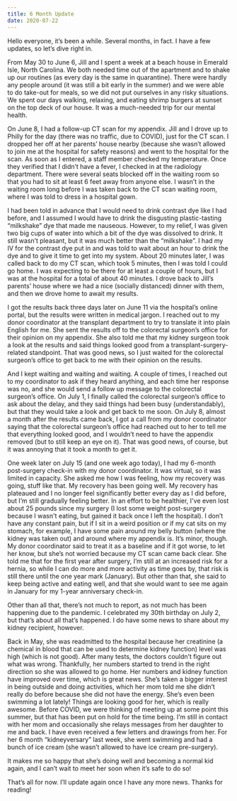 ```yaml
---
title: 6 Month Update
date: 2020-07-22
---
```


Hello everyone, it’s been a while. Several months, in fact. I have a few updates, so let’s dive right in.

From May 30 to June 6, Jill and I spent a week at a beach house in Emerald Isle, North Carolina. We both needed time out of the apartment and to shake up our routines (as every day is the same in quarantine). There were hardly any people around (it was still a bit early in the summer) and we were able to do take-out for meals, so we did not put ourselves in any risky situations. We spent our days walking, relaxing, and eating shrimp burgers at sunset on the top deck of our house. It was a much-needed trip for our mental health.

On June 8, I had a follow-up CT scan for my appendix. Jill and I drove up to Philly for the day (there was no traffic, due to COVID), just for the CT scan. I dropped her off at her parents’ house nearby (because she wasn’t allowed to join me at the hospital for safety reasons) and went to the hospital for the scan. As soon as I entered, a staff member checked my temperature. Once they verified that I didn’t have a fever, I checked in at the radiology department. There were several seats blocked off in the waiting room so that you had to sit at least 6 feet away from anyone else. I wasn’t in the waiting room long before I was taken back to the CT scan waiting room, where I was told to dress in a hospital gown.

I had been told in advance that I would need to drink contrast dye like I had before, and I assumed I would have to drink the disgusting plastic-tasting “milkshake” dye that made me nauseous. However, to my relief, I was given two big cups of water into which a bit of the dye was dissolved to drink. It still wasn’t pleasant, but it was much better than the “milkshake”. I had my IV for the contrast dye put in and was told to wait about an hour to drink the dye and to give it time to get into my system. About 20 minutes later, I was called back to do my CT scan, which took 5 minutes, then I was told I could go home. I was expecting to be there for at least a couple of hours, but I was at the hospital for a total of about 40 minutes. I drove back to Jill’s parents’ house where we had a nice (socially distanced) dinner with them, and then we drove home to await my results.

I got the results back three days later on June 11 via the hospital’s online portal, but the results were written in medical jargon. I reached out to my donor coordinator at the transplant department to try to translate it into plain English for me. She sent the results off to the colorectal surgeon’s office for their opinion on my appendix. She also told me that my kidney surgeon took a look at the results and said things looked good from a transplant-surgery-related standpoint. That was good news, so I just waited for the colorectal surgeon’s office to get back to me with their opinion on the results.

And I kept waiting and waiting and waiting. A couple of times, I reached out to my coordinator to ask if they heard anything, and each time her response was no, and she would send a follow up message to the colorectal surgeon’s office. On July 1, I finally called the colorectal surgeon’s office to ask about the delay, and they said things had been busy (understandably), but that they would take a look and get back to me soon. On July 8, almost a month after the results came back, I got a call from my donor coordinator saying that the colorectal surgeon’s office had reached out to her to tell me that everything looked good, and I wouldn’t need to have the appendix removed (but to still keep an eye on it). That was good news, of course, but it was annoying that it took a month to get it.

One week later on July 15 (and one week ago today), I had my 6-month post-surgery check-in with my donor coordinator. It was virtual, so it was limited in capacity. She asked me how I was feeling, how my recovery was going, stuff like that. My recovery has been going well. My recovery has plateaued and I no longer feel significantly better every day as I did before, but I’m still gradually feeling better. In an effort to be healthier, I've even lost about 25 pounds since my surgery (I lost some weight post-surgery because I wasn't eating, but gained it back once I left the hospital). I don’t have any constant pain, but if I sit in a weird position or if my cat sits on my stomach, for example, I have some pain around my belly button (where the kidney was taken out) and around where my appendix is. It’s minor, though. My donor coordinator said to treat it as a baseline and if it got worse, to let her know, but she’s not worried because my CT scan came back clear. She told me that for the first year after surgery, I’m still at an increased risk for a hernia, so while I can do more and more activity as time goes by, that risk is still there until the one year mark (January). But other than that, she said to keep being active and eating well, and that she would want to see me again in January for my 1-year anniversary check-in.

Other than all that, there’s not much to report, as not much has been happening due to the pandemic. I celebrated my 30th birthday on July 2, but that’s about all that’s happened. I do have some news to share about my kidney recipient, however.

Back in May, she was readmitted to the hospital because her creatinine (a chemical in blood that can be used to determine kidney function) level was high (which is not good). After many tests, the doctors couldn’t figure out what was wrong. Thankfully, her numbers started to trend in the right direction so she was allowed to go home. Her numbers and kidney function have improved over time, which is great news. She’s taken a bigger interest in being outside and doing activities, which her mom told me she didn’t really do before because she did not have the energy. She’s even been swimming a lot lately! Things are looking good for her, which is really awesome. Before COVID, we were thinking of meeting up at some point this summer, but that has been put on hold for the time being. I’m still in contact with her mom and occasionally she relays messages from her daughter to me and back. I have even received a few letters and drawings from her. For her 6 month “kidneyversary” last week, she went swimming and had a bunch of ice cream (she wasn’t allowed to have ice cream pre-surgery).

It makes me so happy that she’s doing well and becoming a normal kid again, and I can’t wait to meet her soon when it’s safe to do so!

That’s all for now. I’ll update again once I have any more news. Thanks for reading!
